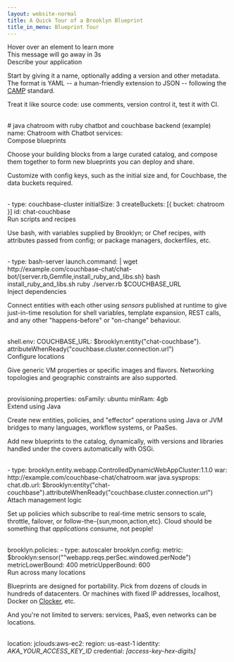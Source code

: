 ```yaml
---
layout: website-normal
title: A Quick Tour of a Brooklyn Blueprint
title_in_menu: Blueprint Tour
---
```


<div class="jumobotron annotated_blueprint" markdown="1">
  <div class="code_scroller">
    <div class="initial_notice"><div><div>
      Hover over an element to learn more
      <div class="ann_light">This message will go away in <span id="countdown">3s</span></div>
      <div class="ann_play fa fa-play-circle-o"></div>
    </div></div></div>
    <div class="code_viewer">
  
<div class="block">
      <div class="annotations_wrapper1"><div class="annotations_wrapper2"><div class="annotations">
        <div class="short">
          Describe your application
        </div>
        <div class="long"><p>
            Start by giving it a name, 
            optionally adding a version and other metadata.
            The format is YAML -- a human-friendly extension to JSON --
            following the  
            <a href="{{ site.path.website }}/learnmore/theory.html#standards">CAMP</a> standard.
          </p><p>
            Treat it like source code: use comments, version control it, test it with CI.
        </p></div>
      </div><div class="connector"><div>&nbsp;</div></div></div></div>
<div><span class="ann_highlight"># java chatroom with ruby chatbot and couchbase backend (example)</span>    
name: Chatroom with Chatbot
services:</div></div>
    
<div class="block">
      <div class="annotations_wrapper1"><div class="annotations_wrapper2"><div class="annotations">
        <div class="short">
          Compose blueprints
        </div>
        <div class="long"><p>
            Choose your building blocks from a large curated catalog,  
            and compose them together to form new blueprints
            you can deploy and share.
          </p><p>
            Customize with config keys, such as the initial size
            and, for Couchbase, the data buckets required.
        </p></div>
      </div><div class="connector"><div>&nbsp;</div></div></div></div>
<div><span class="ann_highlight">- type: couchbase-cluster</span>
  initialSize: 3
  createBuckets: [{ bucket: chatroom }]
  id: chat-couchbase</div></div>

<div class="block">
      <div class="annotations_wrapper1"><div class="annotations_wrapper2"><div class="annotations">
        <div class="short">
          Run scripts and recipes
        </div>
        <div class="long"><p>
            Use bash, with variables supplied by Brooklyn;
            or Chef recipes, with attributes passed from config;
            or package managers, dockerfiles, etc.
        </p></div>
      </div><div class="connector"><div>&nbsp;</div></div></div></div>
<div>- type: bash-server
  launch.command: |
<span class="ann_highlight">    wget http://example.com/couchbase-chat/chat-bot/{server.rb,Gemfile,install_ruby_and_libs.sh}
    bash install_ruby_and_libs.sh
    ruby ./server.rb $COUCHBASE_URL</span></div></div>

<div class="block">
      <div class="annotations_wrapper1"><div class="annotations_wrapper2"><div class="annotations">
        <div class="short">
          Inject dependencies
        </div>
        <div class="long"><p>
            Connect entities with each other using 
            <i>sensors</i> published at runtime to give
            just-in-time resolution for
            shell variables, template expansion, REST calls,
            and any other "happens-before" or "on-change" behaviour.
        </p></div>
      </div><div class="connector"><div>&nbsp;</div></div></div></div>
<div>  shell.env:
    COUCHBASE_URL:
<span class="ann_highlight">      $brooklyn:entity("chat-couchbase").
        attributeWhenReady("couchbase.cluster.connection.url")</span></div></div>

<div class="block">
      <div class="annotations_wrapper1"><div class="annotations_wrapper2"><div class="annotations">
        <div class="short">
          Configure locations
        </div>
        <div class="long"><p>
            Give generic VM properties or specific images and flavors.
            Networking topologies and geographic constraints are also supported.
        </p></div>
      </div><div class="connector"><div>&nbsp;</div></div></div></div>
<div>  provisioning.properties:
<span class="ann_highlight">    osFamily: ubuntu
    minRam: 4gb</span>
</div></div>

<div class="block">
      <div class="annotations_wrapper1"><div class="annotations_wrapper2"><div class="annotations">
        <div class="short">
          Extend using Java
        </div>
        <div class="long"><p>
            Create new entities, policies, and "effector" operations
            using Java or JVM bridges to many languages, workflow systems,
            or PaaSes.
          </p><p>
            Add new blueprints to the catalog, dynamically,
            with versions and libraries handled 
            under the covers automatically with OSGi.
        </p></div>
      </div><div class="connector"><div>&nbsp;</div></div></div></div>
<div>- type: <span class="ann_highlight">brooklyn.entity.webapp.ControlledDynamicWebAppCluster:1.1.0</span>
  war: http://example.com/couchbase-chat/chatroom.war
  java.sysprops:
    chat.db.url: $brooklyn:entity("chat-couchbase").attributeWhenReady("couchbase.cluster.connection.url")</div></div>

<div class="block">
      <div class="annotations_wrapper1"><div class="annotations_wrapper2"><div class="annotations">
        <div class="short">
          Attach management logic
        </div>
        <div class="long"><p>
          Set up policies which subscribe to real-time metric sensors
          to scale, throttle, failover, or follow-the-{sun,moon,action,etc}.
          Cloud should be something that <i>applications</i> consume, not people!
        </p></div>
      </div><div class="connector"><div>&nbsp;</div></div></div></div>
<div>  brooklyn.policies:
  - type: <span class="ann_highlight">autoscaler</span>
    brooklyn.config:
      metric: $brooklyn:sensor(""webapp.reqs.perSec.windowed.perNode")
      metricLowerBound: 400
      metricUpperBound: 600</div></div>

<div class="block">
      <div class="annotations_wrapper1"><div class="annotations_wrapper2"><div class="annotations">
        <div class="short">
          Run across many locations
        </div>
        <div class="long"><p>
          Blueprints are designed for portability.
          Pick from dozens of clouds in hundreds of datacenters. 
          Or machines with fixed IP addresses, localhost, 
          Docker on <a href="http://clocker.io">Clocker</a>, etc.
        </p><p>
          And you're not limited to servers:
          services, PaaS, even networks can be locations.
        </p></div>
      </div><div class="connector"><div>&nbsp;</div></div></div></div>
<div>location:
  <span class="ann_highlight">jclouds:aws-ec2</span>:
    region: us-east-1
    identity: <i>AKA_YOUR_ACCESS_KEY_ID</i>
    credential: <i>[access-key-hex-digits]</i></div></div>

  </div></div>
</div>

<script language="JavaScript" type="application/javascript">

{% comment %}
I've done all I could manage with pure CSS. Just one thing, the bg color
on hover doesn't apply full width to the row if it extends the code_scroller.
Fix it with JS. 

Also resize the warning to be full size, and after first hover get rid of it.
{% endcomment %} 

$(function() {
  maxCodeWidth = Math.max.apply(Math, $(".annotated_blueprint div.block > div:last-child").map(function(){ return this.scrollWidth; }).get());
  $(".annotated_blueprint div.block").width(maxCodeWidth);
})

$(".annotated_blueprint .code_scroller .initial_notice > div").height($(".annotated_blueprint .code_scroller .code_viewer").height());
$(".annotated_blueprint .code_scroller .initial_notice > div").width($(".annotated_blueprint .code_scroller").width());
$(".annotated_blueprint .code_scroller").hover(function() {
  $(".annotated_blueprint .initial_notice").css("display", "none");
});
$(function() {
  setTimeout(function() { $(".annotated_blueprint .initial_notice").hide(400); }, 3000);
  setTimeout(function() { $(".annotated_blueprint #countdown").text("2s"); }, 1000);
  setTimeout(function() { $(".annotated_blueprint #countdown").text("1s"); }, 2000);
});
</script>
